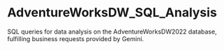# AdventureWorksDW_SQL_Analysis
SQL queries for data analysis on the AdventureWorksDW2022 database, fulfilling business requests provided by Gemini.
